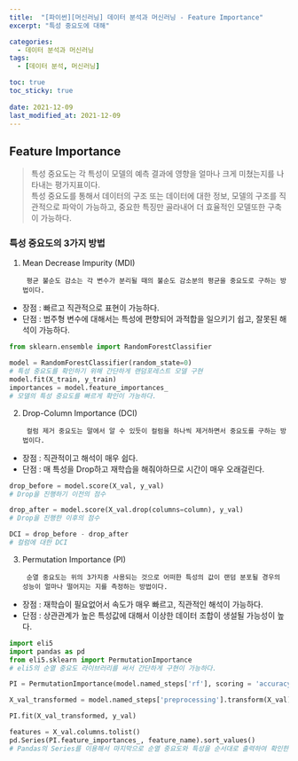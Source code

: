 ```yaml
---
title:  "[파이썬][머신러닝] 데이터 분석과 머신러닝 - Feature Importance"
excerpt: "특성 중요도에 대해"

categories:
  - 데이터 분석과 머신러닝
tags:
  - [데이터 분석, 머신러닝]

toc: true
toc_sticky: true
 
date: 2021-12-09
last_modified_at: 2021-12-09
---
```


## Feature Importance

> 특성 중요도는 각 특성이 모델의 예측 결과에 영향을 얼마나 크게 미쳤는지를 나타내는 평가지표이다. <br> 특성 중요도를 통해서 데이터의 구조 또는 데이터에 대한 정보, 모델의 구조를 직관적으로 파악이 가능하고, 중요한 특징만 골라내어 더 효율적인 모델또한 구축이 가능하다.

### 특성 중요도의 3가지 방법

1. Mean Decrease Impurity (MDI)

        평균 불순도 감소는 각 변수가 분리될 때의 불순도 감소분의 평균을 중요도로 구하는 방법이다.

- 장점 : 빠르고 직관적으로 표현이 가능하다.
- 단점 : 범주형 변수에 대해서는 특성에 편향되어 과적합을 일으키기 쉽고, 잘못된 해석이 가능하다.

```python
from sklearn.ensemble import RandomForestClassifier

model = RandomForestClassifier(random_state=0)
# 특성 중요도를 확인하기 위해 간단하게 랜덤포레스트 모델 구현
model.fit(X_train, y_train)
importances = model.feature_importances_
# 모델의 특성 중요도를 빠르게 확인이 가능하다.
```

2. Drop-Column Importance (DCI)

        컬럼 제거 중요도는 말에서 알 수 있듯이 컬럼을 하나씩 제거하면서 중요도를 구하는 방법이다.

- 장점 : 직관적이고 해석이 매우 쉽다.
- 단점 : 매 특성을 Drop하고 재학습을 해줘야하므로 시간이 매우 오래걸린다.

```python
drop_before = model.score(X_val, y_val)
# Drop을 진행하기 이전의 점수

drop_after = model.score(X_val.drop(columns=column), y_val)
# Drop을 진행한 이후의 점수

DCI = drop_before - drop_after
# 컬럼에 대한 DCI
```


3. Permutation Importance (PI)

        순열 중요도는 위의 3가지중 사용되는 것으로 어떠한 특성의 값이 랜덤 분포될 경우의 성능이 얼마나 떨어지는 지를 측정하는 방법이다.

- 장점 : 재학습이 필요없어서 속도가 매우 빠르고, 직관적인 해석이 가능하다.
- 단점 : 상관관계가 높은 특성값에 대해서 이상한 데이터 조합이 생설될 가능성이 높다.

```python
import eli5
import pandas as pd
from eli5.sklearn import PermutationImportance
# eli5의 순열 중요도 라이브러리를 써서 간단하게 구현이 가능하다.

PI = PermutationImportance(model.named_steps['rf'], scoring = 'accuracy', n_iter= 4, random_state = 42)

X_val_transformed = model.named_steps['preprocessing'].transform(X_val)

PI.fit(X_val_transformed, y_val)

features = X_val.columns.tolist()
pd.Series(PI.feature_importances_, feature_name).sort_values()
# Pandas의 Series를 이용해서 마지막으로 순열 중요도와 특성을 순서대로 출력하여 확인한다.
```